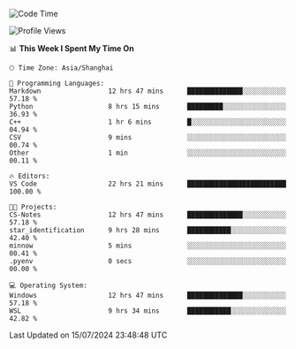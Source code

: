 <!--START_SECTION:waka-->
![Code Time](http://img.shields.io/badge/Code%20Time-1%2C852%20hrs%2045%20mins-blue)

![Profile Views](http://img.shields.io/badge/Profile%20Views-3-blue)

📊 **This Week I Spent My Time On** 

```text
🕑︎ Time Zone: Asia/Shanghai

💬 Programming Languages: 
Markdown                 12 hrs 47 mins      ██████████████░░░░░░░░░░░   57.18 % 
Python                   8 hrs 15 mins       █████████░░░░░░░░░░░░░░░░   36.93 % 
C++                      1 hr 6 mins         █░░░░░░░░░░░░░░░░░░░░░░░░   04.94 % 
CSV                      9 mins              ░░░░░░░░░░░░░░░░░░░░░░░░░   00.74 % 
Other                    1 min               ░░░░░░░░░░░░░░░░░░░░░░░░░   00.11 % 

🔥 Editors: 
VS Code                  22 hrs 21 mins      █████████████████████████   100.00 % 

🐱‍💻 Projects: 
CS-Notes                 12 hrs 47 mins      ██████████████░░░░░░░░░░░   57.18 % 
star_identification      9 hrs 28 mins       ███████████░░░░░░░░░░░░░░   42.40 % 
minnow                   5 mins              ░░░░░░░░░░░░░░░░░░░░░░░░░   00.41 % 
.pyenv                   0 secs              ░░░░░░░░░░░░░░░░░░░░░░░░░   00.00 % 

💻 Operating System: 
Windows                  12 hrs 47 mins      ██████████████░░░░░░░░░░░   57.18 % 
WSL                      9 hrs 34 mins       ███████████░░░░░░░░░░░░░░   42.82 % 
```


 Last Updated on 15/07/2024 23:48:48 UTC
<!--END_SECTION:waka-->